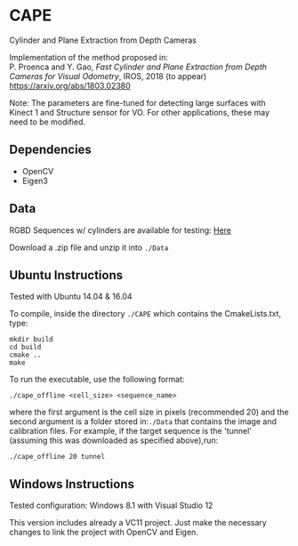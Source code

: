 # CAPE
Cylinder and Plane Extraction from Depth Cameras

Implementation of the method proposed in:  
P. Proenca and Y. Gao, _Fast Cylinder and Plane Extraction from Depth Cameras for Visual Odometry_, IROS, 2018 (to appear) 
https://arxiv.org/abs/1803.02380

Note: The parameters are fine-tuned for detecting large surfaces with Kinect 1 and Structure sensor for VO. For other applications, these may need to be modified.

## Dependencies

* OpenCV
* Eigen3

## Data

RGBD Sequences w/ cylinders are available for testing: [Here](https://drive.google.com/drive/folders/1CaVVLF7AQUlsOwFWrx-Fm7zB6wueQBE3?usp=sharing)

Download a .zip file and unzip it into ``./Data``

## Ubuntu Instructions
Tested with Ubuntu 14.04 & 16.04

To compile, inside the directory ``./CAPE`` which contains the CmakeLists.txt, type:
```
mkdir build
cd build
cmake ..
make
```
To run the executable, use the following format:

```./cape_offline <cell_size> <sequence_name>```

where the first argument is the cell size in pixels (recommended 20)
and the second argument is a folder stored in:``./Data``
that contains the image and calibration files. 
For example, if the target sequence is the 'tunnel' (assuming this was downloaded as specified above),run:

```./cape_offline 20 tunnel```

## Windows Instructions

Tested configuration: Windows 8.1 with Visual Studio 12

This version includes already a VC11 project.
Just make the necessary changes to link the project with OpenCV and Eigen.
